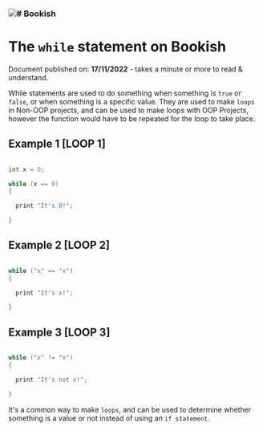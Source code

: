 ### <img src="https://media.discordapp.net/attachments/916226674071339010/1033365399485562950/Bookish.png?width=20&height=20" alt="#"> Bookish
# The `while` statement on Bookish

Document published on: **17/11/2022** - takes a minute or more to read & understand.

While statements are used to do something when something is `true` or `false`, or when something is a specific value. They are used to make `loops` in Non-OOP projects, and can be
used to make loops with OOP Projects, however the function would have to be repeated for the loop to take place.

## Example 1 [LOOP 1]

```csharp

int x = 0;

while (x == 0)
{

  print "It's 0!";

}
```

## Example 2 [LOOP 2]

```csharp

while ("x" == "x")
{

  print "It's x!";

}
```

## Example 3 [LOOP 3]

```csharp

while ("x" != "x")
{

  print "It's not x!";

}
```

It's a common way to make `loops`, and can be used to determine whether something is a value or not instead of using an `if statement`.
